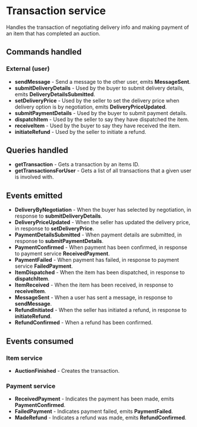 
# Transaction service

Handles the transaction of negotiating delivery info and making payment of an item that has completed an auction.


## Commands handled

### External (user)

* **sendMessage** - Send a message to the other user, emits **MessageSent**.
* **submitDeliveryDetails** - Used by the buyer to submit delivery details, emits **DeliveryDetailsSubmitted**.
* **setDeliveryPrice** - Used by the seller to set the delivery price when delivery option is by negotiation, emits **DeliveryPriceUpdated**.
* **submitPaymentDetails** - Used by the buyer to submit payment details.
* **dispatchItem** - Used by the seller to say they have dispatched the item.
* **receiveItem** - Used by the buyer to say they have received the item.
* **initiateRefund** - Used by the seller to initiate a refund.

## Queries handled

* **getTransaction** - Gets a transaction by an items ID.
* **getTransactionsForUser** - Gets a list of all transactions that a given user is involved with.

## Events emitted

* **DeliveryByNegotiation** - When the buyer has selected by negotiation, in response to **submitDeliveryDetails**.
* **DeliveryPriceUpdated** - When the seller has updated the delivery price, in response to **setDeliveryPrice**.
* **PaymentDetailsSubmitted** - When payment details are submitted, in response to **submitPaymentDetails**.
* **PaymentConfirmed** - When payment has been confirmed, in response to payment service **ReceivedPayment**.
* **PaymentFailed** - When payment has failed, in response to payment service **FailedPayment**.
* **ItemDispatched** - When the item has been dispatched, in response to **dispatchItem**.
* **ItemReceived** - When the item has been received, in response to **receiveItem**.
* **MessageSent** - When a user has sent a message, in response to **sendMessage**.
* **RefundInitiated** - When the seller has initiated a refund, in response to **initiateRefund**.
* **RefundConfirmed** - When a refund has been confirmed.

## Events consumed

### Item service

* **AuctionFinished** - Creates the transaction.

### Payment service

* **ReceivedPayment** - Indicates the payment has been made, emits **PaymentConfirmed**.
* **FailedPayment** - Indicates payment failed, emits **PaymentFailed**.
* **MadeRefund** - Indicates a refund was made, emits **RefundConfirmed**.
